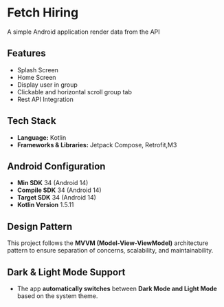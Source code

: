 # Fetch Hiring 
A simple Android application render data from the API 

## Features
- Splash Screen
- Home Screen 
- Display user in group 
- Clickable and horizontal scroll group tab 
- Rest API Integration 

## Tech Stack 
- **Language:** Kotlin
- **Frameworks & Libraries:** Jetpack Compose, Retrofit,M3

## Android Configuration
- **Min SDK**      34 (Android 14) 
- **Compile SDK**  34 (Android 14) 
- **Target SDK**   34 (Android 14) 
- **Kotlin Version**  1.5.11 

## Design Pattern
This project follows the **MVVM (Model-View-ViewModel)** architecture pattern to ensure separation of concerns, scalability, and maintainability.


## Dark & Light Mode Support
- The app **automatically switches** between **Dark Mode and Light Mode** based on the system theme.

